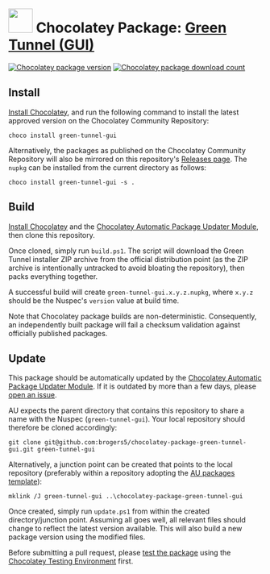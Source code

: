 ﻿# <img src="https://cdn.jsdelivr.net/gh/brogers5/chocolatey-package-green-tunnel-gui@67d7a8d1b514780a1fe57127867a8567d1efbaba/green-tunnel-gui.png" width="48" height="48"/> Chocolatey Package: [Green Tunnel (GUI)](https://community.chocolatey.org/packages/green-tunnel-gui)
[![Chocolatey package version](https://img.shields.io/chocolatey/v/green-tunnel-gui.svg)](https://community.chocolatey.org/packages/green-tunnel-gui)
[![Chocolatey package download count](https://img.shields.io/chocolatey/dt/green-tunnel-gui.svg)](https://community.chocolatey.org/packages/green-tunnel-gui)

## Install
[Install Chocolatey](https://chocolatey.org/install), and run the following command to install the latest approved version on the Chocolatey Community Repository:
```shell
choco install green-tunnel-gui
```

Alternatively, the packages as published on the Chocolatey Community Repository will also be mirrored on this repository's [Releases page](https://github.com/brogers5/chocolatey-package-green-tunnel-gui/releases). The `nupkg` can be installed from the current directory as follows:

```shell
choco install green-tunnel-gui -s .
```

## Build
[Install Chocolatey](https://chocolatey.org/install) and the [Chocolatey Automatic Package Updater Module](https://github.com/majkinetor/au), then clone this repository.

Once cloned, simply run `build.ps1`. The script will download the Green Tunnel installer ZIP archive from the official distribution point (as the ZIP archive is intentionally untracked to avoid bloating the repository), then packs everything together.

A successful build will create `green-tunnel-gui.x.y.z.nupkg`, where `x.y.z` should be the Nuspec's `version` value at build time.

Note that Chocolatey package builds are non-deterministic. Consequently, an independently built package will fail a checksum validation against officially published packages.

## Update
This package should be automatically updated by the [Chocolatey Automatic Package Updater Module](https://github.com/majkinetor/au). If it is outdated by more than a few days, please [open an issue](https://github.com/brogers5/chocolatey-package-green-tunnel-gui/issues).

AU expects the parent directory that contains this repository to share a name with the Nuspec (`green-tunnel-gui`). Your local repository should therefore be cloned accordingly:
```shell
git clone git@github.com:brogers5/chocolatey-package-green-tunnel-gui.git green-tunnel-gui
```

Alternatively, a junction point can be created that points to the local repository (preferably within a repository adopting the [AU packages template](https://github.com/majkinetor/au-packages-template)):
```shell
mklink /J green-tunnel-gui ..\chocolatey-package-green-tunnel-gui
```

Once created, simply run `update.ps1` from within the created directory/junction point. Assuming all goes well, all relevant files should change to reflect the latest version available. This will also build a new package version using the modified files.

Before submitting a pull request, please [test the package](https://docs.chocolatey.org/en-us/community-repository/moderation/package-verifier#steps-for-each-package) using the [Chocolatey Testing Environment](https://github.com/chocolatey-community/chocolatey-test-environment) first.
